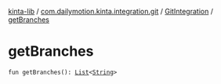 [kinta-lib](../../index.md) / [com.dailymotion.kinta.integration.git](../index.md) / [GitIntegration](index.md) / [getBranches](./get-branches.md)

# getBranches

`fun getBranches(): `[`List`](https://kotlinlang.org/api/latest/jvm/stdlib/kotlin.collections/-list/index.html)`<`[`String`](https://kotlinlang.org/api/latest/jvm/stdlib/kotlin/-string/index.html)`>`